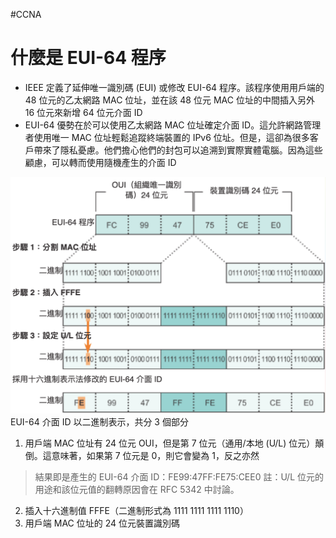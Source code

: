 #CCNA 

# 什麼是 EUI-64 程序
- IEEE 定義了延伸唯一識別碼 (EUI) 或修改 EUI-64 程序。該程序使用用戶端的 48 位元的乙太網路 MAC 位址，並在該 48 位元 MAC 位址的中間插入另外 16 位元來新增 64 位元介面 ID
- EUI-64 優勢在於可以使用乙太網路 MAC 位址確定介面 ID。這允許網路管理者使用唯一 MAC 位址輕鬆追蹤終端裝置的 IPv6 位址。但是，這卻為很多客戶帶來了隱私憂慮。他們擔心他們的封包可以追溯到實際實體電腦。因為這些顧慮，可以轉而使用隨機產生的介面 ID

![](../img/Pasted%20image%2020201104005356.png) EUI-64 介面 ID 以二進制表示，共分 3 個部分
1. 用戶端 MAC 位址有 24 位元 OUI，但是第 7 位元（通用/本地 (U/L) 位元）顛倒。這意味著，如果第 7 位元是 0，則它會變為 1，反之亦然
> 結果即是產生的 EUI-64 介面 ID：FE99:47FF:FE75:CEE0
> 註：U/L 位元的用途和該位元值的翻轉原因會在 RFC 5342 中討論。
2. 插入十六進制值 FFFE（二進制形式為 1111 1111 1111 1110）
3. 用戶端 MAC 位址的 24 位元裝置識別碼
